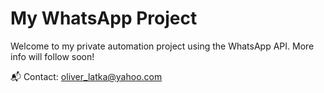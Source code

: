 # My WhatsApp Project

Welcome to my private automation project using the WhatsApp API.
More info will follow soon!

📬 Contact: oliver_latka@yahoo.com

